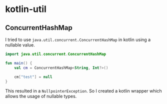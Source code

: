 # kotlin-util

## ConcurrentHashMap

I tried to use `java.util.concurrent.ConcurrentHashMap` in kotlin using a nullable value.

```kotlin
import java.util.concurrent.ConcurrentHashMap

fun main() {
    val cm = ConcurrentHashMap<String, Int?>()

    cm["test"] = null
}
```
This resulted in a `NullpointerException`. So I created a kotlin wrapper which allows the usage of nullable types.
